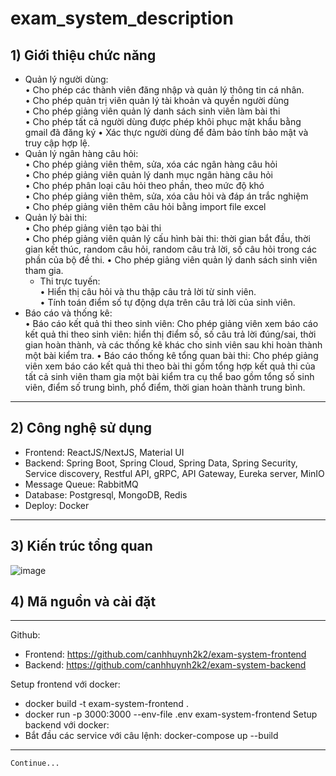 # exam_system_description
## 1) Giới thiệu chức năng
- Quản lý người dùng:  
  • Cho phép các thành viên đăng nhập và quản lý thông tin cá nhân.  
  • Cho phép quản trị viên quản lý tài khoản và quyền người dùng  
  • Cho phép giảng viên quản lý danh sách sinh viên làm bài thi  
  • Cho phép tất cả người dùng được phép khôi phục mật khẩu bằng gmail đã đăng ký • Xác thực người dùng để đảm bảo tính bảo mật và truy cập hợp lệ.  
- Quản lý ngân hàng câu hỏi:  
  • Cho phép giảng viên thêm, sửa, xóa các ngân hàng câu hỏi  
  • Cho phép giảng viên quản lý danh mục ngân hàng câu hỏi  
  • Cho phép phân loại câu hỏi theo phần, theo mức độ khó  
  • Cho phép giảng viên thêm, sửa, xóa câu hỏi và đáp án trắc nghiệm  
  • Cho phép giảng viên thêm câu hỏi bằng import file excel  
- Quản lý bài thi:  
  • Cho phép giảng viên tạo bài thi  
  • Cho phép giảng viên quản lý cấu hình bài thi: thời gian bắt đầu, thời gian kết thúc,  random câu hỏi, random câu trả lời, số câu hỏi trong các phần của bộ đề thi. • Cho phép giảng viên quản lý danh sách sinh viên tham gia.  
  - Thi trực tuyến:  
  • Hiển thị câu hỏi và thu thập câu trả lời từ sinh viên.  
  • Tính toán điểm số tự động dựa trên câu trả lời của sinh viên.  
- Báo cáo và thống kê:  
  • Báo cáo kết quả thi theo sinh viên: Cho phép giảng viên xem báo cáo kết quả thi theo  sinh viên: hiển thị điểm số, số câu trả lời đúng/sai, thời gian hoàn thành, và các thống  kê khác cho sinh viên sau khi hoàn thành một bài kiểm tra.
  • Báo cáo thống kê tổng quan bài thi: Cho phép giảng viên xem báo cáo kết quả thi theo  bài thi gồm tổng hợp kết quả thi của tất cả sinh viên tham gia một bài kiểm tra cụ thể bao gồm tổng số sinh viên, điểm số trung bình, phổ điểm, thời gian hoàn thành trung  bình.
 
--------------------------
## 2) Công nghệ sử dụng
- Frontend: ReactJS/NextJS, Material UI
- Backend: Spring Boot, Spring Cloud, Spring Data, Spring Security, Service discovery, Restful API, gRPC, API Gateway, Eureka server, MinIO
- Message Queue: RabbitMQ
- Database: Postgresql, MongoDB, Redis
- Deploy: Docker
--------------------------
## 3) Kiến trúc tổng quan
![image](https://github.com/user-attachments/assets/9572455a-0702-4ade-893c-c522cea791be)

## 4) Mã nguồn và cài đặt
--------------------------
Github: 
- Frontend: https://github.com/canhhuynh2k2/exam-system-frontend
- Backend: https://github.com/canhhuynh2k2/exam-system-backend

Setup frontend với docker:
  - docker build -t exam-system-frontend .
  - docker run -p 3000:3000 --env-file .env exam-system-frontend
Setup backend với docker:
  - Bắt đầu các service với câu lệnh: docker-compose up --build
--------------------------
    Continue...
